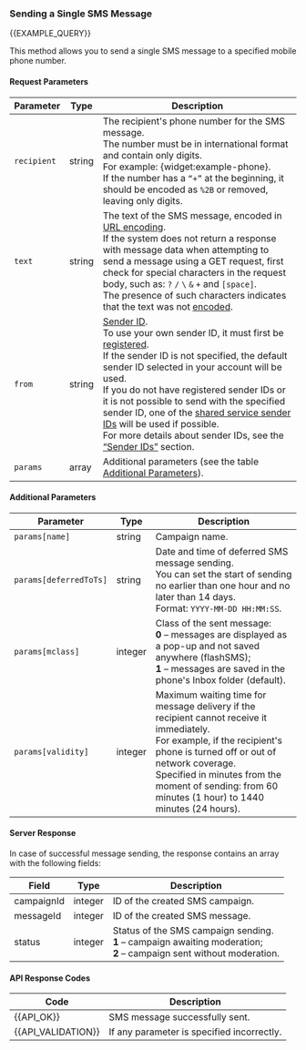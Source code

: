 ### Sending a Single SMS Message
{{EXAMPLE_QUERY}}

This method allows you to send a single SMS message to a specified mobile phone number.

#### Request Parameters

 Parameter   | Type    | Description  
------------|--------|-----------
`recipient` | string | The recipient's phone number for the SMS message.<br>The number must be in international format and contain only digits.<br>For example: {widget:example-phone}.<br>If the number has a `“+”` at the beginning, it should be encoded as `%2B` or removed, leaving only digits.
`text`      | string | The text of the SMS message, encoded in [URL encoding](/en/help/api-docs/other#urlencode).<br>If the system does not return a response with message data when attempting to send a message using a GET request, first check for special characters in the request body, such as: `?` `/` `\` `&` `+` and `[space]`.<br>The presence of such characters indicates that the text was not [encoded](/en/help/api-docs/other#urlencode).
`from`      | string | [Sender ID](/en/help/api-docs/other#glossary-sender-id).<br>To use your own sender ID, it must first be [registered](/en/help/sender-id/sender-id).<br>If the sender ID is not specified, the default sender ID selected in your account will be used.<br>If you do not have registered sender IDs or it is not possible to send with the specified sender ID, one of the [shared service sender IDs](/en/help/api-docs/other#glossary-shared-senderid) will be used if possible.<br>For more details about sender IDs, see the [“Sender IDs”](/en/help/api-docs/other#glossary-sender-id) section.
`params`    | array  | Additional parameters (see the table [Additional Parameters](#send-sms-message-params)).


#### <span data-anchor="send-sms-message-params">Additional Parameters</span>

Parameter               | Type     | Description
-----------------------|---------|-------------
`params[name]`         | string  | Campaign name.
`params[deferredToTs]` | string  | Date and time of deferred SMS message sending.<br>You can set the start of sending no earlier than one hour and no later than 14 days.<br>Format: `YYYY-MM-DD HH:MM:SS`.
`params[mclass]`       | integer | Class of the sent message:<br>**0** – messages are displayed as a pop-up and not saved anywhere (flashSMS);<br>**1** – messages are saved in the phone's Inbox folder (default).
`params[validity]`     | integer | Maximum waiting time for message delivery if the recipient cannot receive it immediately.<br>For example, if the recipient's phone is turned off or out of network coverage.<br>Specified in minutes from the moment of sending: from 60 minutes (1 hour) to 1440 minutes (24 hours).


#### Server Response
In case of successful message sending, the response contains an array with the following fields:

Field               | Type     | Description
-------------------|---------|-------------
campaignId         | integer | ID of the created SMS campaign.
messageId          | integer | ID of the created SMS message.
status             | integer | Status of the SMS campaign sending.<br>**1** – campaign awaiting moderation;<br>**2** – campaign sent without moderation.


#### API Response Codes

Code | Description
----|----
{{API_OK}}         | SMS message successfully sent.
{{API_VALIDATION}} | If any parameter is specified incorrectly.

